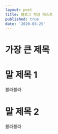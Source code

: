 ```yaml
---
layout: post
title: 블로그 작성 테스트
published: true
date: '2020-03-25'
---
```

가장 큰 제목
=========

# 말 제목 1
블라블라

# 말 제목 2
블라블라
